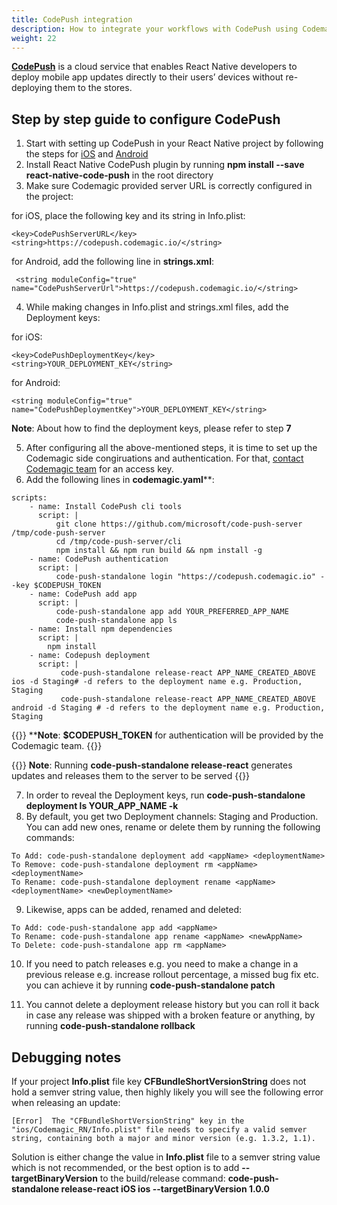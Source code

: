 ```yaml
---
title: CodePush integration
description: How to integrate your workflows with CodePush using Codemagic
weight: 22
---
```


[**CodePush**](https://github.com/microsoft/code-push) is a cloud service that enables React Native developers to deploy mobile app updates directly to their users’ devices without re-deploying them to the stores.

## Step by step guide to configure CodePush

1. Start with setting up CodePush in your React Native project by following the steps for [iOS](https://github.com/microsoft/react-native-code-push/blob/master/docs/setup-ios.md) and [Android](https://github.com/microsoft/react-native-code-push/blob/master/docs/setup-android.md)
2. Install React Native CodePush plugin by running **npm install --save react-native-code-push** in the root directory
3. Make sure Codemagic provided server URL is correctly configured in the project:

for iOS, place the following key and its string in Info.plist:

```
<key>CodePushServerURL</key>
<string>https://codepush.codemagic.io/</string>
```

for Android, add the following line in **strings.xml**:

```
 <string moduleConfig="true" name="CodePushServerUrl">https://codepush.codemagic.io/</string>
```
4. While making changes in Info.plist and strings.xml files, add the Deployment keys:

for iOS:

```
<key>CodePushDeploymentKey</key>
<string>YOUR_DEPLOYMENT_KEY</string>
```

for Android:

```
<string moduleConfig="true" name="CodePushDeploymentKey">YOUR_DEPLOYMENT_KEY</string>
```
**Note**: About how to find the deployment keys, please refer to step **7**

5. After configuring all the above-mentioned steps, it is time to set up the Codemagic side congiruations and authentication. For that, [contact Codemagic team](https://codemagic.io/contact/) for an access key.
6. Add the following lines in **codemagic.yaml****:

```
scripts:
    - name: Install CodePush cli tools
      script: |                         
          git clone https://github.com/microsoft/code-push-server /tmp/code-push-server
          cd /tmp/code-push-server/cli
          npm install && npm run build && npm install -g
    - name: CodePush authentication
      script: |
          code-push-standalone login "https://codepush.codemagic.io" --key $CODEPUSH_TOKEN       
    - name: CodePush add app
      script: |
          code-push-standalone app add YOUR_PREFERRED_APP_NAME
          code-push-standalone app ls
    - name: Install npm dependencies
      script: |
        npm install
    - name: Codepush deployment
      script: |         
           code-push-standalone release-react APP_NAME_CREATED_ABOVE ios -d Staging# -d refers to the deployment name e.g. Production, Staging
           code-push-standalone release-react APP_NAME_CREATED_ABOVE android -d Staging # -d refers to the deployment name e.g. Production, Staging
```

{{<notebox>}}
****Note**: **$CODEPUSH_TOKEN** for authentication will be provided by the Codemagic team.
{{</notebox>}}

{{<notebox>}}
**Note**: Running **code-push-standalone release-react** generates updates and releases them to the server to be served 
{{</notebox>}}


7. In order to reveal the Deployment keys, run **code-push-standalone deployment ls YOUR_APP_NAME -k**
8. By default, you get two Deployment channels: Staging and Production. You can add new ones, rename or delete them by running the following commands:

```
To Add: code-push-standalone deployment add <appName> <deploymentName>
To Remove: code-push-standalone deployment rm <appName> <deploymentName>
To Rename: code-push-standalone deployment rename <appName> <deploymentName> <newDeploymentName>
```
9. Likewise, apps can be added, renamed and deleted:

```
To Add: code-push-standalone app add <appName>
To Rename: code-push-standalone app rename <appName> <newAppName>
To Delete: code-push-standalone app rm <appName>
```
10. If you need to patch releases e.g. you need to make a change in a previous release e.g. increase rollout percentage, a missed bug fix etc. you can achieve it by running **code-push-standalone patch <appName> <deploymentName>**

11. You cannot delete a deployment release history but you can roll it back in case any release was shipped with a broken feature or anything, by running **code-push-standalone rollback <appName> <deploymentName>**

## Debugging notes

If your project **Info.plist** file key **CFBundleShortVersionString** does not hold a semver string value, then highly likely you will see the following error when releasing an update:

```
[Error]  The "CFBundleShortVersionString" key in the "ios/Codemagic_RN/Info.plist" file needs to specify a valid semver string, containing both a major and minor version (e.g. 1.3.2, 1.1).
```

Solution is either change the value in **Info.plist** file to a semver string value which is not recommended, or the best option is to add **--targetBinaryVersion**  to the build/release command: **code-push-standalone release-react iOS ios --targetBinaryVersion 1.0.0**
